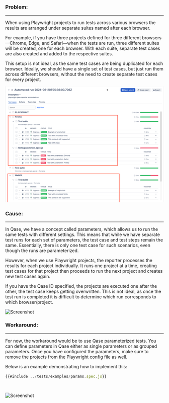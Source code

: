 ### Problem:
---
When using Playwright projects to run tests across various browsers the results are arranged under separate suites named after each browser.

For example, if you have three projects defined for three different browsers—Chrome, Edge, and Safari—when the tests are run, three different suites will be created, one for each browser. With each suite, separate test cases are also created and added to the respective suites.

This setup is not ideal, as the same test cases are being duplicated for each browser. Ideally, we should have a single set of test cases, but just run them across different browsers, without the need to create separate test cases for every project.

![Screenshot](./images/screenshot1.png)


### Cause:
---

In Qase, we have a concept called parameters, which allows us to run the same tests with different settings. This means that while we have separate test runs for each set of parameters, the test case and test steps remain the same. Essentially, there is only one test case for such scenarios, even though the runs are parameterized.

However, when we use Playwright projects, the reporter processes the results for each project individually. It runs one project at a time, creating test cases for that project then proceeds to run the next project and creates new test cases again.

If you have the Qase ID specified, the projects are executed one after the other, the test case keeps getting overwritten. This is not ideal, as once the test run is completed it is difficult to determine which run corresponds to which browser/project.

![Screenshot](../images/screenshot2.png)


### Workaround:
---

For now, the workaround would be to use Qase parameterized tests. You can define parameters in Qase either as single parameters or as grouped parameters. Once you have configured the parameters, make sure to remove the projects from the Playwright config file as well.

Below is an example demonstrating how to implement this:

```javascript
{{#include ../tests/examples/params.spec.js}}
```
<br>

![Screenshot](../images/screenshot3.png)